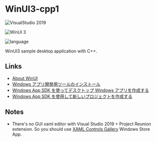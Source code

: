 
# WinUI3-cpp1

![VisualStudio 2019](https://img.shields.io/badge/VisualStudio-2019-007ACC.svg?logo=visualstudiocode&style=plastic)

![WinUI 3](https://img.shields.io/badge/WinUI-3-007ACC.svg?logo=visualstudiocode&style=plastic)

![language](https://img.shields.io/badge/language-C++-007ACC.svg?logo=visualstudiocode&style=plastic)


WinUI3 sample desktop application with C++.


## Links

- [About WinUI](https://microsoft.github.io/microsoft-ui-xaml/about.html)
- [Windows アプリ開発用ツールのインストール](https://docs.microsoft.com/ja-jp/windows/apps/windows-app-sdk/set-up-your-development-environment)
- [Windows App SDK を使ってデスクトップ Windows アプリを作成する](https://docs.microsoft.com/ja-jp/windows/apps/windows-app-sdk/)
- [Windows App SDK を使用して新しいプロジェクトを作成する](https://docs.microsoft.com/ja-jp/windows/apps/winui/winui3/create-your-first-winui3-app?tabs=desktop-cpp)

## Notes

- There's no GUI xaml editor with Visual Studio 2019 + Project Reunion extension. So you should use [XAML Controls Gallery](https://www.microsoft.com/ja-jp/p/xaml-controls-gallery/9msvh128x2zt) Windows Store App.
